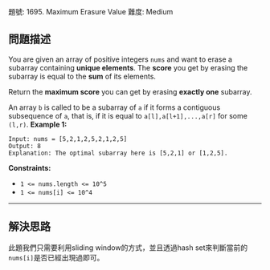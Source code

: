 題號: 1695. Maximum Erasure Value
難度: Medium

## 問題描述
You are given an array of positive integers `nums` and want to erase a subarray containing **unique elements**. The **score** you get by erasing the subarray is equal to the **sum** of its elements.

Return the **maximum score** you can get by erasing **exactly one** subarray.

An array `b` is called to be a subarray of `a` if it forms a contiguous subsequence of `a`, that is, if it is equal to `a[l],a[l+1],...,a[r]` for some `(l,r)`.
**Example 1:**
```
Input: nums = [5,2,1,2,5,2,1,2,5]
Output: 8
Explanation: The optimal subarray here is [5,2,1] or [1,2,5].
```

**Constraints:**

- `1 <= nums.length <= 10^5`
- `1 <= nums[i] <= 10^4`

---
## 解決思路
此題我們只需要利用sliding window的方式，並且透過hash set來判斷當前的`nums[i]`是否已經出現過即可。